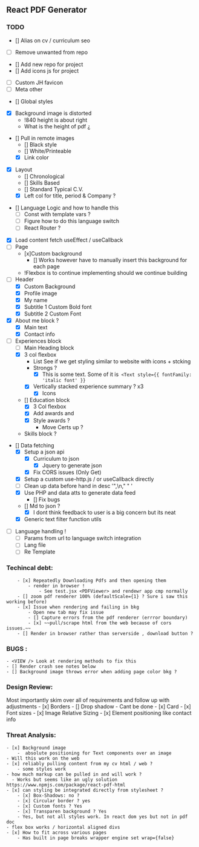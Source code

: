 ## React PDF Generator

### TODO
- [] Alias on cv / curriculum seo
- [ ] Remove unwanted from repo 
- [] Add new repo for project
- [] Add icons js for project
- [ ] Custom JH favicon
- [ ] Meta other 
- [] Global styles
- [x] Background image is distorted 
    - !840 height is about right
    - What is the height of pdf ¿
- [] Pull in remote images
    - [] Black style
    - [] White/Printeable
    - [x] Link color
- [x] Layout 
    - [] Chronological
    - [] Skills Based
    - [] Standard Typical C.V. 
    - [x] Left col for title, period & Company ?

- [] Language Logic and how to handle this
    - [ ] Const with template vars ?
    - [ ] Figure how to do this language switch
    - [ ] React Router ?
- [x] Load content fetch useEffect / useCallback
- [ ] Page
    - [x]Custom background 
        - [] Works however have to manually insert this background for each page
    - !Flexbox is to continue implementing should we continue building
- [ ] Header
    - [x] Custom Background
    - [x] Profile image
    - [x] My name
    - [x] Subtitle 1 Custom Bold font
    - [x] Subtitle 2 Custom Font
- [x] About me block ?
    - [x] Main text
    - [x] Contact info 
- [ ] Experiences block
    - [ ] Main Heading block
    - [x] 3 col flexbox 
        - List See if we get styling similar to website with icons + stcking
        - Strongs ?
            - [x]  This is some text. Some of it is` <Text style={{ fontFamily: 'italic font' }}`
        - [x] Vertically stacked experience summary ? x3 
            - [x] Icons
    - [] Education block
        - [x] 3 Col flexbox
        - [x] Add awards and
        - [x] Style awards  ?
            - Move Certs up ?
    - Skills block ?

- [] Data fetching
     - [x] Setup a json api 
        - [x] Curriculum to json 
            - [x] Jquery to generate json
        - [x] Fix CORS issues (Only Get)
     - [x] Setup a custom use-http.js / or useCallback directly 
     - [ ] Clean up data before hand in desc '",\n,"   " '
     - [x] Use PHP and data atts to generate data feed
        - [] Fix bugs
     - [] Md to json ?
        - [x] I dont think feedback to user is a big concern but its neat

    - [x] Generic text filter function utils

 - [ ] Language handling !
    - [ ] Params from url to language switch integration
    - [ ] Lang file
    - [ ] Re Template

### Techincal debt: 
        - [x] Repeatedly Downloading Pdfs and then opening them
            - render in browser !
                - See test.jsx <PDFViewer> and rendewr app cmp normally
        - [] zoom pdf renderer 100% (defaultScale={1} ? Sure i saw this working before)
        - [x] Issue when rendering and failing in bkg
            - Open new tab may fix issue
            - [] Capture errors from the pdf renderer (errror boundary) 
            - [x] ~~pull/scrape html from the web because of cors issues.~~
        - [] Render in browser rather than serverside , download button ?

### BUGS :
    - <VIEW /> Look at rendering methods to fix this
    - [] Render crash see notes below
    - [] Background image throws error when adding page color bkg ?

### Design Review:
Most importantly skim over all of requirements and follow up with adjustments
    - [x] Borders
         - [] Drop shadow
            - Cant be done
         - [x] Card
    - [x] Font sizes
    - [x] Image Relative Sizing
    - [x] Element positioning like contact info

### Threat Analysis:
    - [x] Background image
        -  absolute positioning for Text components over an image
    - Will this work on the web
    - [x] reliably pulling content from my cv html / web ?
        - some styles work 
    - how much markup can be pulled in and will work ?
      - Works but seems like an ugly solution https://www.npmjs.com/package/react-pdf-html
    - [x] can styling be integrated directly from stylesheet ?
        - [x] Box-Shadows: no ?
        - [x] Circular border ? yes
        - [x] Custom fonts ? Yes
        - [x] Transparen background ? Yes
        - Yes, but not all styles work. In react dom yes but not in pdf doc
    - flex box works / horizontal aligned divs
    - [x] How to fit across various pages
        - Has built in page breaks wrapper engine set wrap={false}
         


